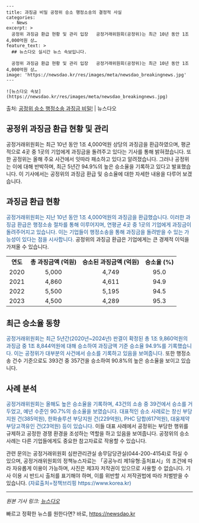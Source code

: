     ---
    title: 과징금 비밀 공정위 승소 행정소송의 결정적 사실
    categories:
      - News
    excerpt: >
      공정위 과징금 환급 현황 및 관리 입장   공정거래위원회(공정위)는 최근 10년 동안 1조 4,000억원 상…
    feature_text: >
      ## 뉴스다오 실시간 뉴스 속보입니다.
    
      공정위 과징금 환급 현황 및 관리 입장   공정거래위원회(공정위)는 최근 10년 동안 1조 4,000억원 상…
    image: 'https://newsdao.kr/res/images/meta/newsdao_breakingnews.jpg'
    ---
    
    ![뉴스다오 속보](https://newsdao.kr/res/images/meta/newsdao_breakingnews.jpg)

<p>출처: <a href="https://newsdao.kr/4582" rel="dofollow">공정위 승소 행정소송 과징금 비밀!</a> | 뉴스다오</p>

<h2>공정위 과징금 환급 현황 및 관리</h2>

<p data-ke-size="size16">공정거래위원회는 최근 10년 동안 1조 4,000억원 상당의 과징금을 환급하였으며, 평균적으로 4곳 중 1곳의 기업에게 과징금을 돌려주고 있다는 기사를 통해 밝혀졌습니다. 또한 공정위는 올해 주요 사건에서 잇따라 패소하고 있다고 알려졌습니다. 그러나 공정위는 이에 대해 반박하며, 최근 5년간 94.9%의 높은 승소율을 기록하고 있다고 발표했습니다. 이 기사에서는 공정위의 과징금 환급 및 승소율에 대한 자세한 내용을 다루어 보겠습니다.</p>

<h2 data-ke-size="size26">과징금 환급 현황</h2>

<p><span style="color: #1a5490;">공정거래위원회는 지난 10년 동안 1조 4,000억원의 과징금을 환급했습니다. 이러한 과징금 환급은 행정소송 절차를 통해 이루어지며, 연평균 4곳 중 1곳의 기업에게 과징금이 돌려주어지고 있습니다. 이는 기업들이 행정소송을 통해 과징금을 돌려받을 수 있는 가능성이 있다는 점을 시사합니다.</span> 공정위의 과징금 환급은 기업에게는 큰 경제적 이익을 가져올 수 있습니다.</p>

<table>
  <tr>
    <td style="text-align: center; height: 17px;"><b>연도</b></td>
    <td style="text-align: center; height: 17px;"><b>총 과징금액 (억원)</b></td>
    <td style="text-align: center; height: 17px;"><b>승소된 과징금액 (억원)</b></td>
    <td style="text-align: center; height: 17px;"><b>승소율 (%)</b></td>
  </tr>
  <tr>
    <td style="text-align: center; height: 17px;">2020</td>
    <td style="text-align: center; height: 17px;">5,000</td>
    <td style="text-align: center; height: 17px;">4,749</td>
    <td style="text-align: center; height: 17px;">95.0</td>
  </tr>
  <tr>
    <td style="text-align: center; height: 17px;">2021</td>
    <td style="text-align: center; height: 17px;">4,860</td>
    <td style="text-align: center; height: 17px;">4,611</td>
    <td style="text-align: center; height: 17px;">94.9</td>
  </tr>
  <tr>
    <td style="text-align: center; height: 17px;">2022</td>
    <td style="text-align: center; height: 17px;">5,500</td>
    <td style="text-align: center; height: 17px;">5,195</td>
    <td style="text-align: center; height: 17px;">94.5</td>
  </tr>
  <tr>
    <td style="text-align: center; height: 17px;">2023</td>
    <td style="text-align: center; height: 17px;">4,500</td>
    <td style="text-align: center; height: 17px;">4,289</td>
    <td style="text-align: center; height: 17px;">95.3</td>
  </tr>
</table>

<h2 data-ke-size="size26">최근 승소율 동향</h2>

<p><span style="color: #1a5490;">공정거래위원회는 최근 5년간(2020년~2024년) 판결이 확정된 총 1조 9,860억원의 과징금 중 1조 8,844억원에 대해 승소하여 과징금액 기준 승소율 94.9%를 기록했습니다. 이는 공정위가 대부분의 사건에서 승소를 기록하고 있음을 보여줍니다.</span> 또한 행정소송 건수 기준으로도 393건 중 357건을 승소하여 90.8%의 높은 승소율을 보이고 있습니다.</p>

<h2 data-ke-size="size26">사례 분석</h2>

<p><span style="color: #1a5490;">공정거래위원회는 올해도 높은 승소율을 기록하며, 43건의 소송 중 39건에서 승소를 거두었고, 예년 수준인 90.7%의 승소율을 보였습니다. 대표적인 승소 사례로는 창신 부당지원 건(385억원), 한화솔루션 부당지원 건(229억원), PHC 담합(617억원), 대웅제약 부당고객유인 건(23억원) 등이 있습니다.</span> 이들 대표 사례에서 공정위는 부당한 행위를 규제하고 공정한 경쟁 환경을 조성하는 역할을 하고 있음을 보여줍니다. 공정위의 승소 사례는 다른 기업들에게도 중요한 참고자료로 작용할 수 있습니다.</p>

<p>관련 문의는 공정거래위원회 심판관리관실 송무담당관실(044-200-4154)로 하실 수 있으며, 공정거래위원회의 정책뉴스자료는 「공공누리 제1유형:출처표시」의 조건에 따라 자유롭게 이용이 가능하며, 사진은 제3자 저작권이 있으므로 사용할 수 없습니다. 기사 이용 시 반드시 출처를 표기해야 하며, 이를 위반할 시 저작권법에 따라 처벌받을 수 있습니다. <span style="color: #1a5490;">(자료출처=정책브리핑 https://www.korea.kr)</span></p>

<hr>
<em>원본 기사 링크: <a href="https://newsdao.kr/4582">뉴스다오</a></em> 

빠르고 정확한 뉴스를 원한다면? 바로, <a href="https://newsdao.kr" rel="dofollow">https://newsdao.kr</a>


    

